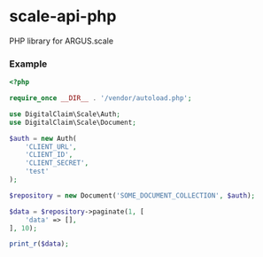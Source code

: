 # scale-api-php

PHP library for ARGUS.scale

### Example

```php
<?php

require_once __DIR__ . '/vendor/autoload.php';

use DigitalClaim\Scale\Auth;
use DigitalClaim\Scale\Document;

$auth = new Auth(
    'CLIENT_URL',
    'CLIENT_ID',
    'CLIENT_SECRET',
    'test'
);

$repository = new Document('SOME_DOCUMENT_COLLECTION', $auth);

$data = $repository->paginate(1, [
    'data' => [],
], 10);

print_r($data);
```
